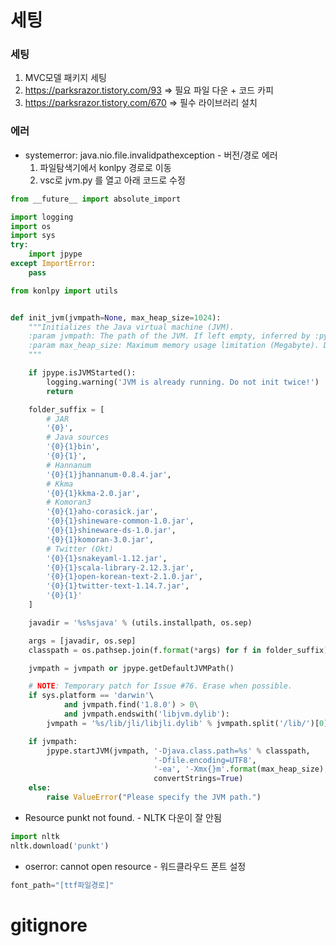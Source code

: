# 세팅
### 세팅
1. MVC모델 패키지 세팅
2. https://parksrazor.tistory.com/93 => 필요 파일 다운 + 코드 카피
3. https://parksrazor.tistory.com/670 => 필수 라이브러리 설치
### 에러
- systemerror: java.nio.file.invalidpathexception - 버전/경로 에러
  1. 파일탐색기에서 konlpy 경로로 이동
  2. vsc로 jvm.py 를 열고 아래 코드로 수정
```python
from __future__ import absolute_import

import logging
import os
import sys
try:
    import jpype
except ImportError:
    pass

from konlpy import utils


def init_jvm(jvmpath=None, max_heap_size=1024):
    """Initializes the Java virtual machine (JVM).
    :param jvmpath: The path of the JVM. If left empty, inferred by :py:func:`jpype.getDefaultJVMPath`.
    :param max_heap_size: Maximum memory usage limitation (Megabyte). Default is 1024 (1GB). If you set this value too small, you may got out of memory. We recommend that you set it 1024 ~ 2048 or more at least. However, if this value is too large, you may see inefficient memory usage.
    """

    if jpype.isJVMStarted():
        logging.warning('JVM is already running. Do not init twice!')
        return

    folder_suffix = [
        # JAR
        '{0}',
        # Java sources
        '{0}{1}bin',
        '{0}{1}',
        # Hannanum
        '{0}{1}jhannanum-0.8.4.jar',
        # Kkma
        '{0}{1}kkma-2.0.jar',
        # Komoran3
        '{0}{1}aho-corasick.jar',
        '{0}{1}shineware-common-1.0.jar',
        '{0}{1}shineware-ds-1.0.jar',
        '{0}{1}komoran-3.0.jar',
        # Twitter (Okt)
        '{0}{1}snakeyaml-1.12.jar',
        '{0}{1}scala-library-2.12.3.jar',
        '{0}{1}open-korean-text-2.1.0.jar',
        '{0}{1}twitter-text-1.14.7.jar',
        '{0}{1}'
    ]

    javadir = '%s%sjava' % (utils.installpath, os.sep)

    args = [javadir, os.sep]
    classpath = os.pathsep.join(f.format(*args) for f in folder_suffix)

    jvmpath = jvmpath or jpype.getDefaultJVMPath()

    # NOTE: Temporary patch for Issue #76. Erase when possible.
    if sys.platform == 'darwin'\
            and jvmpath.find('1.8.0') > 0\
            and jvmpath.endswith('libjvm.dylib'):
        jvmpath = '%s/lib/jli/libjli.dylib' % jvmpath.split('/lib/')[0]

    if jvmpath:
        jpype.startJVM(jvmpath, '-Djava.class.path=%s' % classpath,
                                '-Dfile.encoding=UTF8',
                                '-ea', '-Xmx{}m'.format(max_heap_size),
                                convertStrings=True)
    else:
        raise ValueError("Please specify the JVM path.")
```
  
- Resource punkt not found. - NLTK 다운이 잘 안됨
```python
import nltk
nltk.download('punkt')
```
- oserror: cannot open resource - 워드클라우드 폰트 설정
```python
font_path="[ttf파일경로]"
```

# gitignore
### 